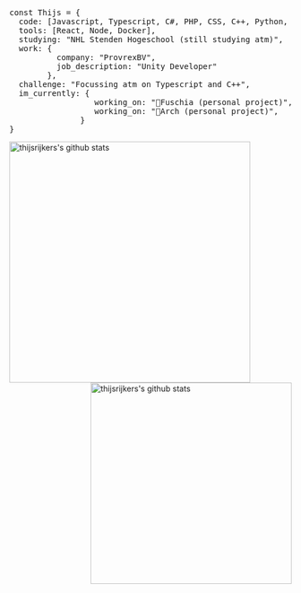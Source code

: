 <pre>const Thijs = {
  code: [Javascript, Typescript, C#, PHP, CSS, C++, Python, Java],
  tools: [React, Node, Docker],
  studying: "NHL Stenden Hogeschool (still studying atm)",
  work: {
          company: "ProvrexBV",
          job_description: "Unity Developer"
        },
  challenge: "Focussing atm on Typescript and C++",
  im_currently: {
                  working_on: "🌸Fuschia (personal project)",
                  working_on: "🧞‍Arch (personal project)",
               }
}</pre>

<img align="left" width="430" height="auto" alt="thijsrijkers's github stats" src="https://github-readme-stats.vercel.app/api?username=thijsrijkers&amp;show_icons=true&amp;theme=algolia&amp;count_private=true&amp;include_all_commits=true" data-canonical-src="https://github-readme-stats.vercel.app/api?username=thijsrijkers&amp;show_icons=true&amp;theme=algolia&amp;count_private=true&amp;include_all_commits=true">

<img align="right" width="359" height="auto" alt="thijsrijkers's github stats" src="https://github-readme-stats.vercel.app/api/top-langs/?username=thijsrijkers&exclude_repo=2D-Souls,Gitback&layout=compact&amp;show_icons=true&amp;theme=algolia" data-canonical-src="https://github-readme-stats.vercel.app/api?username=thijsrijkers&amp;show_icons=true&amp;theme=algolia&amp;count_private=true&amp;include_all_commits=true">

